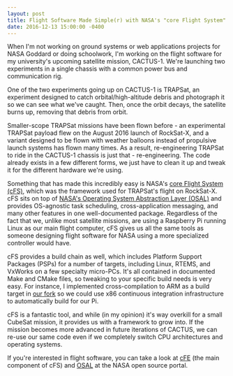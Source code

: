 ```yaml
---
layout: post
title: Flight Software Made Simple(r) with NASA's "core Flight System"
date: 2016-12-13 15:00:00 -0400
---
```


When I'm not working on ground systems or web applications projects for NASA Goddard or doing schoolwork, I'm working on the flight software for my university's upcoming satellite mission, CACTUS-1. We're launching two experiments in a single chassis with a common power bus and communication rig.

One of the two experiments going up on CACTUS-1 is TRAPSat, an experiment designed to catch orbital/high-altitude debris and photograph it so we can see what we've caught. Then, once the orbit decays, the satellite burns up, removing that debris from orbit.

Smaller-scope TRAPSat missions have been flown before - an experimental TRAPSat payload flew on the August 2016 launch of RockSat-X, and a variant designed to be flown with weather balloons instead of propulsive launch systems has flown many times. As a result, re-engineering TRAPSat to ride in the CACTUS-1 chassis is just that - re-engineering. The code already exists in a few different forms, we just have to clean it up and tweak it for the different hardware we're using.

Something that has made this incredibly easy is NASA's [core Flight System (cFS)](https://cfs.gsfc.nasa.gov/), which was the framework used for TRAPSat's flight on RockSat-X. cFS sits on top of [NASA's Operating System Abstraction Layer (OSAL)](http://opensource.gsfc.nasa.gov/projects/osal/) and provides OS-agnostic task scheduling, cross-application messaging, and many other features in one well-documented package. Regardless of the fact that we, unlike most satellite missions, are using a Raspberry Pi running Linux as our main flight computer, cFS gives us all the same tools as someone designing flight software for NASA using a more specialized controller would have.

cFS provides a build chain as well, which includes Platform Support Packages (PSPs) for a number of targets, including Linux, RTEMS, and VxWorks on a few specialty micro-PCs. It's all contained in documented Make and CMake files, so tweaking to your specific build needs is very easy. For instance, I implemented cross-compilation to ARM as a build target in [our fork](https://github.com/cactus-mission/cFE) so we could use x86 continuous integration infrastructure to automatically build for our Pi.

cFS is a fantastic tool, and while (in my opinion) it's way overkill for a small CubeSat mission, it provides us with a framework to grow into. If the mission becomes more advanced in future iterations of CACTUS, we can re-use our same code even if we completely switch CPU architectures and operating systems.

If you're interested in flight software, you can take a look at [cFE](http://opensource.gsfc.nasa.gov/projects/cfe/index.php) (the main component of cFS) and [OSAL](http://opensource.gsfc.nasa.gov/projects/osal/index.php) at the NASA open source portal.